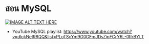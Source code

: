 # สอน MySQL
[![IMAGE ALT TEXT HERE](http://i3.ytimg.com/vi/dlokNelR6QQ/maxresdefault.jpg)](https://www.youtube.com/watch?v=dlokNelR6QQ&list=PLoTScYm9O0GFmJDsZipFCrY6L-0RrBYLT&index=1)
* YouTube MySQL playlist: https://www.youtube.com/watch?v=dlokNelR6QQ&list=PLoTScYm9O0GFmJDsZipFCrY6L-0RrBYLT
